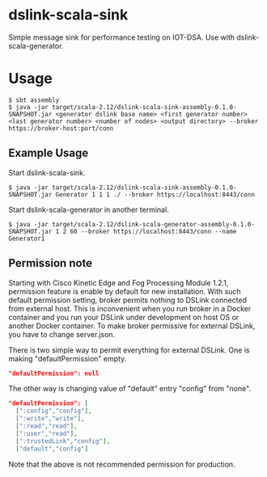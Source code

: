 # dslink-scala-sink
Simple message sink for performance testing on IOT-DSA.
Use with dslink-scala-generator.

# Usage

```shell-session
$ sbt assembly
$ java -jar target/scala-2.12/dslink-scala-sink-assembly-0.1.0-SNAPSHOT.jar <generator dslink base name> <first generator number> <last generator number> <number of nodes> <output directory> --broker https://broker-host:port/conn
```

## Example Usage

Start dslink-scala-sink.

```shell-session
$ java -jar target/scala-2.12/dslink-scala-sink-assembly-0.1.0-SNAPSHOT.jar Generator 1 1 1 ./ --broker https://localhost:8443/conn
```

Start dslink-scala-generator in another terminal.

```shell-session
$ java -jar target/scala-2.12/dslink-scala-generator-assembly-0.1.0-SNAPSHOT.jar 1 2 60 --broker https://localhost:8443/conn --name Generator1
```

## Permission note

Starting with Cisco Kinetic Edge and Fog Processing Module 1.2.1, permission feature is enable by default for new
installation.  With such default permission setting, broker permits nothing to DSLink connected from external host.
This is inconvenient when you run broker in a Docker container and you run your DSLink under development on host OS or
another Docker container.  To make broker permissive for external DSLink, you have to change server.json.

There is two simple way to permit everything for external DSLink.  One is making "defaultPermission" empty.

```json
"defaultPermission": null
```

The other way is changing value of "default" entry "config" from "none".

```json
"defaultPermission": [
  [":config","config"],
  [":write","write"],
  [":read","read"],
  [":user","read"],
  [":trustedLink","config"],
  ["default","config"]
```

Note that the above is not recommended permission for production.